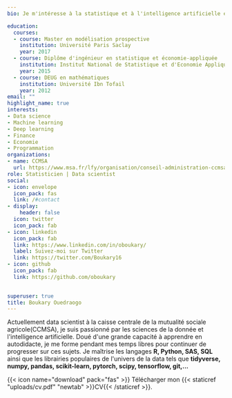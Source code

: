 ```yaml
---
bio: Je m'intéresse à la statistique et à l'intelligence artificielle et leurs applications aux domaines<br> de l'économie et de la finance.

education:
  courses:
  - course: Master en modélisation prospective
    institution: Université Paris Saclay
    year: 2017
  - course: Diplôme d'ingénieur en statistique et économie-appliquée
    institution: Institut National de Statistique et d'Economie Appliquée
    year: 2015
  - course: DEUG en mathématiques
    institution: Université Ibn Tofail
    year: 2012
email: ""
highlight_name: true
interests:
- Data science
- Machine learning
- Deep learning
- Finance
- Economie
- Programmation
organizations:
- name: CCMSA
  url: https://www.msa.fr/lfy/organisation/conseil-administration-ccmsa
role: Statisticien | Data scientist
social:
- icon: envelope
  icon_pack: fas
  link: /#contact
- display:
    header: false
  icon: twitter
  icon_pack: fab
- icon: linkedin
  icon_pack: fab
  link: https://www.linkedin.com/in/oboukary/
  label: Suivez-moi sur Twitter
  link: https://twitter.com/Boukary16
- icon: github
  icon_pack: fab
  link: https://github.com/oboukary

  
superuser: true
title: Boukary Ouedraogo
---
```


<p>Actuellement data scientist à la caisse centrale de la mutualité sociale agricole(CCMSA), je suis passionné par les sciences de la donnée et l'intelligence artificielle. Doué d'une grande capacité à apprendre en autodidacte, je me forme pendant mes temps libres pour continuer de progresser sur ces sujets.  
Je maîtrise les langages <strong>R, Python, SAS, SQL</strong> ainsi que les librairies populaires de l'univers de la data tels que <strong> tidyverse, numpy, pandas, scikit-learn, pytorch, scipy, tensorflow, git,...</strong>
</p>

{{< icon name="download" pack="fas" >}} Télécharger mon {{< staticref "uploads/cv.pdf" "newtab" >}}CV{{< /staticref >}}.
